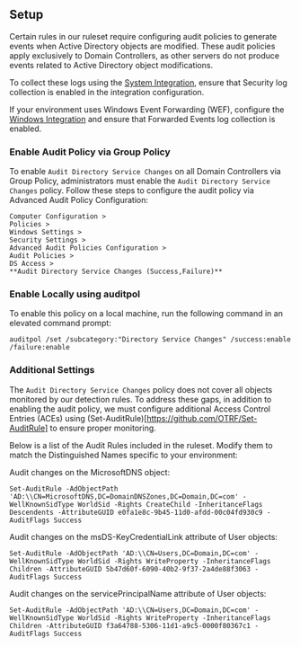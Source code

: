 ## Setup

Certain rules in our ruleset require configuring audit policies to generate events when Active Directory objects are modified. These audit policies apply exclusively to Domain Controllers, as other servers do not produce events related to Active Directory object modifications.

To collect these logs using the [System Integration](https://www.elastic.co/guide/en/integrations/current/system.html), ensure that Security log collection is enabled in the integration configuration.

If your environment uses Windows Event Forwarding (WEF), configure the [Windows Integration](https://www.elastic.co/guide/en/integrations/current/windows.html) and ensure that Forwarded Events log collection is enabled.

### Enable Audit Policy via Group Policy

To enable `Audit Directory Service Changes` on all Domain Controllers via Group Policy, administrators must enable the `Audit Directory Service Changes` policy. Follow these steps to configure the audit policy via Advanced Audit Policy Configuration:

```
Computer Configuration > 
Policies > 
Windows Settings > 
Security Settings > 
Advanced Audit Policies Configuration > 
Audit Policies > 
DS Access > 
**Audit Directory Service Changes (Success,Failure)**
```

### Enable Locally using auditpol

To enable this policy on a local machine, run the following command in an elevated command prompt:

```
auditpol /set /subcategory:"Directory Service Changes" /success:enable /failure:enable
```

### Additional Settings

The `Audit Directory Service Changes` policy does not cover all objects monitored by our detection rules. To address these gaps, in addition to enabling the audit policy, we must configure additional Access Control Entries (ACEs) using (Set-AuditRule)[https://github.com/OTRF/Set-AuditRule] to ensure proper monitoring.

Below is a list of the Audit Rules included in the ruleset. Modify them to match the Distinguished Names specific to your environment:

Audit changes on the MicrosoftDNS object:

```
Set-AuditRule -AdObjectPath 'AD:\\CN=MicrosoftDNS,DC=DomainDNSZones,DC=Domain,DC=com' -WellKnownSidType WorldSid -Rights CreateChild -InheritanceFlags Descendents -AttributeGUID e0fa1e8c-9b45-11d0-afdd-00c04fd930c9 -AuditFlags Success
```

Audit changes on the msDS-KeyCredentialLink attribute of User objects:

```
Set-AuditRule -AdObjectPath 'AD:\\CN=Users,DC=Domain,DC=com' -WellKnownSidType WorldSid -Rights WriteProperty -InheritanceFlags Children -AttributeGUID 5b47d60f-6090-40b2-9f37-2a4de88f3063 -AuditFlags Success
```

Audit changes on the servicePrincipalName attribute of User objects:

```
Set-AuditRule -AdObjectPath 'AD:\\CN=Users,DC=Domain,DC=com' -WellKnownSidType WorldSid -Rights WriteProperty -InheritanceFlags Children -AttributeGUID f3a64788-5306-11d1-a9c5-0000f80367c1 -AuditFlags Success
```

